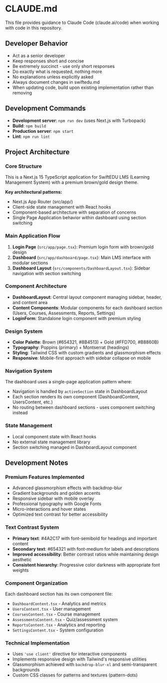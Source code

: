 # CLAUDE.md

This file provides guidance to Claude Code (claude.ai/code) when working with code in this repository.

## Developer Behavior
- Act as a senior developer
- Keep responses short and concise
- Be extremely succinct - use only short responses
- Do exactly what is requested, nothing more
- No explanations unless explicitly asked
- Always document changes in swiftedu.md
- When updating code, build upon existing implementation rather than removing

## Development Commands

- **Development server**: `npm run dev` (uses Next.js with Turbopack)
- **Build**: `npm build`
- **Production server**: `npm start`
- **Lint**: `npm run lint`

## Project Architecture

### Core Structure
This is a Next.js 15 TypeScript application for SwiftEDU LMS (Learning Management System) with a premium brown/gold design theme.

**Key architectural patterns:**
- Next.js App Router (src/app/)
- Client-side state management with React hooks
- Component-based architecture with separation of concerns
- Single Page Application behavior within dashboard using section switching

### Main Application Flow
1. **Login Page** (`src/app/page.tsx`): Premium login form with brown/gold design
2. **Dashboard** (`src/app/dashboard/page.tsx`): Main LMS interface with modular sections
3. **Dashboard Layout** (`src/components/DashboardLayout.tsx`): Sidebar navigation with section switching

### Component Architecture
- **DashboardLayout**: Central layout component managing sidebar, header, and content area
- **Content Components**: Modular components for each dashboard section (Users, Courses, Assessments, Reports, Settings)
- **LoginForm**: Standalone login component with premium styling

### Design System
- **Color Palette**: Brown (#654321, #8B4513) + Gold (#FFD700, #B8860B)
- **Typography**: Poppins (primary) + Montserrat (headings)
- **Styling**: Tailwind CSS with custom gradients and glassmorphism effects
- **Responsive**: Mobile-first approach with sidebar collapse on mobile

### Navigation System
The dashboard uses a single-page application pattern where:
- Navigation is handled by `activeSection` state in DashboardLayout
- Each section renders its own component (DashboardContent, UsersContent, etc.)
- No routing between dashboard sections - uses component switching instead

### State Management
- Local component state with React hooks
- No external state management library
- Section switching managed in DashboardLayout component

## Development Notes

### Premium Features Implemented
- Advanced glassmorphism effects with backdrop-blur
- Gradient backgrounds and golden accents
- Responsive sidebar with mobile overlay
- Professional typography with Google Fonts
- Micro-interactions and hover states
- Optimized text contrast for better accessibility

### Text Contrast System
- **Primary text**: #4A2C17 with font-semibold for headings and important content
- **Secondary text**: #654321 with font-medium for labels and descriptions
- **Improved accessibility**: Better contrast ratios while maintaining design aesthetic
- **Consistent hierarchy**: Progressive color darkness with appropriate font weights

### Component Organization
Each dashboard section has its own component file:
- `DashboardContent.tsx` - Analytics and metrics
- `UsersContent.tsx` - User management
- `CoursesContent.tsx` - Course management  
- `AssessmentsContent.tsx` - Quiz/assessment system
- `ReportsContent.tsx` - Analytics and reporting
- `SettingsContent.tsx` - System configuration

### Technical Implementation
- Uses `'use client'` directive for interactive components
- Implements responsive design with Tailwind's responsive utilities
- Glassmorphism achieved with `backdrop-blur-xl` and semi-transparent backgrounds
- Custom CSS classes for patterns and textures (pattern-dots)